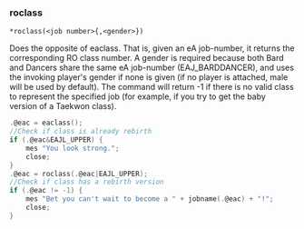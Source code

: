 ### roclass
```
*roclass(<job number>{,<gender>})
```

Does the opposite of eaclass. That is, given an eA job-number, it returns the
corresponding RO class number. A gender is required because both Bard and Dancers
share the same eA job-number (EAJ_BARDDANCER), and uses the invoking player's
gender if none is given (if no player is attached, male will be used by default).
The command will return -1 if there is no valid class to represent the specified
job (for example, if you try to get the baby version of a Taekwon class).

```c
.@eac = eaclass();
//Check if class is already rebirth
if (.@eac&EAJL_UPPER) {
    mes "You look strong.";
    close;
}
.@eac = roclass(.@eac|EAJL_UPPER);
//Check if class has a rebirth version
if (.@eac != -1) {
    mes "Bet you can't wait to become a " + jobname(.@eac) + "!";
    close;
}
```
